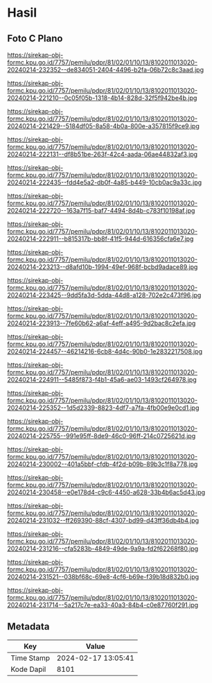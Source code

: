 # Hasil

## Foto C Plano

https://sirekap-obj-formc.kpu.go.id/7757/pemilu/pdpr/81/02/01/10/13/8102011013020-20240214-232352--de834051-2404-4496-b2fa-06b72c8c3aad.jpg

https://sirekap-obj-formc.kpu.go.id/7757/pemilu/pdpr/81/02/01/10/13/8102011013020-20240214-221210--0c05f05b-1318-4b14-828d-32f5f942be4b.jpg

https://sirekap-obj-formc.kpu.go.id/7757/pemilu/pdpr/81/02/01/10/13/8102011013020-20240214-221429--5184df05-8a58-4b0a-800e-a357815f9ce9.jpg

https://sirekap-obj-formc.kpu.go.id/7757/pemilu/pdpr/81/02/01/10/13/8102011013020-20240214-222131--df8b51be-263f-42c4-aada-06ae44832af3.jpg

https://sirekap-obj-formc.kpu.go.id/7757/pemilu/pdpr/81/02/01/10/13/8102011013020-20240214-222435--fdd4e5a2-db0f-4a85-b449-10cb0ac9a33c.jpg

https://sirekap-obj-formc.kpu.go.id/7757/pemilu/pdpr/81/02/01/10/13/8102011013020-20240214-222720--163a7f15-baf7-4494-8d4b-c783f10198af.jpg

https://sirekap-obj-formc.kpu.go.id/7757/pemilu/pdpr/81/02/01/10/13/8102011013020-20240214-222911--b815317b-bb8f-41f5-944d-616356cfa6e7.jpg

https://sirekap-obj-formc.kpu.go.id/7757/pemilu/pdpr/81/02/01/10/13/8102011013020-20240214-223213--d8afd10b-1994-49ef-968f-bcbd9adace89.jpg

https://sirekap-obj-formc.kpu.go.id/7757/pemilu/pdpr/81/02/01/10/13/8102011013020-20240214-223425--9dd5fa3d-5dda-44d8-a128-702e2c473f96.jpg

https://sirekap-obj-formc.kpu.go.id/7757/pemilu/pdpr/81/02/01/10/13/8102011013020-20240214-223913--7fe60b62-a6af-4eff-a495-9d2bac8c2efa.jpg

https://sirekap-obj-formc.kpu.go.id/7757/pemilu/pdpr/81/02/01/10/13/8102011013020-20240214-224457--46214216-6cb8-4d4c-90b0-1e2832217508.jpg

https://sirekap-obj-formc.kpu.go.id/7757/pemilu/pdpr/81/02/01/10/13/8102011013020-20240214-224911--5485f873-f4b1-45a6-ae03-1493cf264978.jpg

https://sirekap-obj-formc.kpu.go.id/7757/pemilu/pdpr/81/02/01/10/13/8102011013020-20240214-225352--1d5d2339-8823-4df7-a7fa-4fb00e9e0cd1.jpg

https://sirekap-obj-formc.kpu.go.id/7757/pemilu/pdpr/81/02/01/10/13/8102011013020-20240214-225755--991e95ff-8de9-46c0-96ff-214c0725621d.jpg

https://sirekap-obj-formc.kpu.go.id/7757/pemilu/pdpr/81/02/01/10/13/8102011013020-20240214-230002--401a5bbf-cfdb-4f2d-b09b-89b3c1f8a778.jpg

https://sirekap-obj-formc.kpu.go.id/7757/pemilu/pdpr/81/02/01/10/13/8102011013020-20240214-230458--e0e178d4-c9c6-4450-a628-33b4b6ac5d43.jpg

https://sirekap-obj-formc.kpu.go.id/7757/pemilu/pdpr/81/02/01/10/13/8102011013020-20240214-231032--ff269390-88cf-4307-bd99-d43ff36db4b4.jpg

https://sirekap-obj-formc.kpu.go.id/7757/pemilu/pdpr/81/02/01/10/13/8102011013020-20240214-231216--cfa5283b-4849-49de-9a9a-fd2f62268f80.jpg

https://sirekap-obj-formc.kpu.go.id/7757/pemilu/pdpr/81/02/01/10/13/8102011013020-20240214-231521--038bf68c-69e8-4cf6-b69e-f39b18d832b0.jpg

https://sirekap-obj-formc.kpu.go.id/7757/pemilu/pdpr/81/02/01/10/13/8102011013020-20240214-231714--5a217c7e-ea33-40a3-84b4-c0e87760f291.jpg


## Metadata

| Key        | Value               |
| ---------- | ------------------- |
| Time Stamp | 2024-02-17 13:05:41 |
| Kode Dapil | 8101                |



